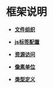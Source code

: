 # 框架说明<a name="ZH-CN_TOPIC_0000001111421382"></a>

-   **[文件组织](ts-framework-file.md)**  

-   **[js标签配置](ts-framework-js-tag.md)**  

-   **[资源访问](ts-resource-access.md)**  

-   **[像素单位](ts-pixel-units.md)**  

-   **[类型定义](ts-types.md)**  


